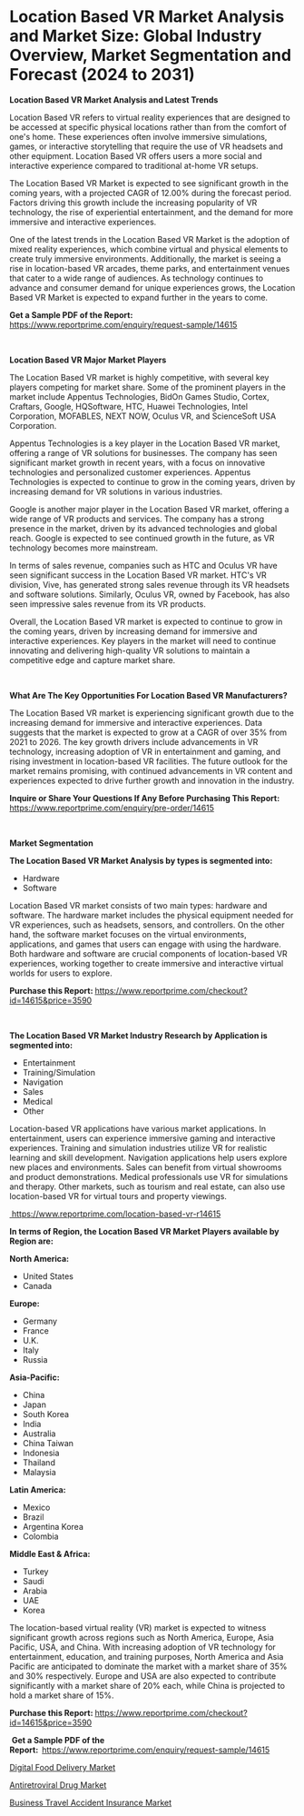<p><h1>Location Based VR Market Analysis and Market Size: Global Industry Overview, Market Segmentation and Forecast (2024 to 2031)</h1></p><p><strong>Location Based VR Market Analysis and Latest Trends</strong></p>
<p><p>Location Based VR refers to virtual reality experiences that are designed to be accessed at specific physical locations rather than from the comfort of one's home. These experiences often involve immersive simulations, games, or interactive storytelling that require the use of VR headsets and other equipment. Location Based VR offers users a more social and interactive experience compared to traditional at-home VR setups.</p><p>The Location Based VR Market is expected to see significant growth in the coming years, with a projected CAGR of 12.00% during the forecast period. Factors driving this growth include the increasing popularity of VR technology, the rise of experiential entertainment, and the demand for more immersive and interactive experiences.</p><p>One of the latest trends in the Location Based VR Market is the adoption of mixed reality experiences, which combine virtual and physical elements to create truly immersive environments. Additionally, the market is seeing a rise in location-based VR arcades, theme parks, and entertainment venues that cater to a wide range of audiences. As technology continues to advance and consumer demand for unique experiences grows, the Location Based VR Market is expected to expand further in the years to come.</p></p>
<p><strong>Get a Sample PDF of the Report:&nbsp;</strong> <a href="https://www.reportprime.com/enquiry/request-sample/14615">https://www.reportprime.com/enquiry/request-sample/14615</a></p>
<p>&nbsp;</p>
<p><strong>Location Based VR Major Market Players</strong></p>
<p><p>The Location Based VR market is highly competitive, with several key players competing for market share. Some of the prominent players in the market include Appentus Technologies, BidOn Games Studio, Cortex, Craftars, Google, HQSoftware, HTC, Huawei Technologies, Intel Corporation, MOFABLES, NEXT NOW, Oculus VR, and ScienceSoft USA Corporation.</p><p>Appentus Technologies is a key player in the Location Based VR market, offering a range of VR solutions for businesses. The company has seen significant market growth in recent years, with a focus on innovative technologies and personalized customer experiences. Appentus Technologies is expected to continue to grow in the coming years, driven by increasing demand for VR solutions in various industries.</p><p>Google is another major player in the Location Based VR market, offering a wide range of VR products and services. The company has a strong presence in the market, driven by its advanced technologies and global reach. Google is expected to see continued growth in the future, as VR technology becomes more mainstream.</p><p>In terms of sales revenue, companies such as HTC and Oculus VR have seen significant success in the Location Based VR market. HTC's VR division, Vive, has generated strong sales revenue through its VR headsets and software solutions. Similarly, Oculus VR, owned by Facebook, has also seen impressive sales revenue from its VR products.</p><p>Overall, the Location Based VR market is expected to continue to grow in the coming years, driven by increasing demand for immersive and interactive experiences. Key players in the market will need to continue innovating and delivering high-quality VR solutions to maintain a competitive edge and capture market share.</p></p>
<p>&nbsp;</p>
<p><strong>What Are The Key Opportunities For Location Based VR Manufacturers?</strong></p>
<p><p>The Location Based VR market is experiencing significant growth due to the increasing demand for immersive and interactive experiences. Data suggests that the market is expected to grow at a CAGR of over 35% from 2021 to 2026. The key growth drivers include advancements in VR technology, increasing adoption of VR in entertainment and gaming, and rising investment in location-based VR facilities. The future outlook for the market remains promising, with continued advancements in VR content and experiences expected to drive further growth and innovation in the industry.</p></p>
<p><strong>Inquire or Share Your Questions If Any Before Purchasing This Report:</strong> <a href="https://www.reportprime.com/enquiry/pre-order/14615">https://www.reportprime.com/enquiry/pre-order/14615</a></p>
<p>&nbsp;</p>
<p><strong>Market Segmentation</strong></p>
<p><strong>The Location Based VR Market Analysis by types is segmented into:</strong></p>
<p><ul><li>Hardware</li><li>Software</li></ul></p>
<p><p>Location Based VR market consists of two main types: hardware and software. The hardware market includes the physical equipment needed for VR experiences, such as headsets, sensors, and controllers. On the other hand, the software market focuses on the virtual environments, applications, and games that users can engage with using the hardware. Both hardware and software are crucial components of location-based VR experiences, working together to create immersive and interactive virtual worlds for users to explore.</p></p>
<p><strong>Purchase this Report:&nbsp;</strong><a href="https://www.reportprime.com/checkout?id=14615&price=3590">https://www.reportprime.com/checkout?id=14615&price=3590</a></p>
<p>&nbsp;</p>
<p><strong>The Location Based VR Market Industry Research by Application is segmented into:</strong></p>
<p><ul><li>Entertainment</li><li>Training/Simulation</li><li>Navigation</li><li>Sales</li><li>Medical</li><li>Other</li></ul></p>
<p><p>Location-based VR applications have various market applications. In entertainment, users can experience immersive gaming and interactive experiences. Training and simulation industries utilize VR for realistic learning and skill development. Navigation applications help users explore new places and environments. Sales can benefit from virtual showrooms and product demonstrations. Medical professionals use VR for simulations and therapy. Other markets, such as tourism and real estate, can also use location-based VR for virtual tours and property viewings.</p></p>
<p><a href="https://www.reportprime.com/location-based-vr-r14615">&nbsp;https://www.reportprime.com/location-based-vr-r14615</a></p>
<p><strong>In terms of Region, the Location Based VR Market Players available by Region are:</strong></p>
<p>
    <p> <strong> North America: </strong>
        <ul>
            <li>United States</li>
            <li>Canada</li>
        </ul>
        </p> 
    <p> <strong> Europe: </strong>
        <ul>
            <li>Germany</li>
            <li>France</li>
            <li>U.K.</li>
            <li>Italy</li>
            <li>Russia</li>
        </ul>
        </p> 
    <p> <strong> Asia-Pacific: </strong>
        <ul>
            <li>China</li>
            <li>Japan</li>
            <li>South Korea</li>
            <li>India</li>
            <li>Australia</li>
            <li>China Taiwan</li>
            <li>Indonesia</li>
            <li>Thailand</li>
            <li>Malaysia</li>
        </ul>
        </p> 
    <p> <strong> Latin America: </strong>
        <ul>
            <li>Mexico</li>
            <li>Brazil</li>
            <li>Argentina Korea</li>
            <li>Colombia</li>
        </ul>
        </p> 
    <p> <strong> Middle East & Africa: </strong>
        <ul>
            <li>Turkey</li>
            <li>Saudi</li>
            <li>Arabia</li>
            <li>UAE</li>
            <li>Korea</li>
        </ul>
    </p>
    </p>
<p><p>The location-based virtual reality (VR) market is expected to witness significant growth across regions such as North America, Europe, Asia Pacific, USA, and China. With increasing adoption of VR technology for entertainment, education, and training purposes, North America and Asia Pacific are anticipated to dominate the market with a market share of 35% and 30% respectively. Europe and USA are also expected to contribute significantly with a market share of 20% each, while China is projected to hold a market share of 15%.</p></p>
<p><strong>Purchase this Report: </strong><a href="https://www.reportprime.com/checkout?id=14615&price=3590">https://www.reportprime.com/checkout?id=14615&price=3590</a></p>
<p>&nbsp;<strong>Get a Sample PDF of the Report:&nbsp;&nbsp;</strong><a href="https://www.reportprime.com/enquiry/request-sample/14615">https://www.reportprime.com/enquiry/request-sample/14615</a></p>
<p><strong></strong></p>
<p><p><a href="https://github.com/dmmanir420/Market-Research-Report-List-1/blob/main/digital-food-delivery-market.md">Digital Food Delivery Market</a></p><p><a href="https://github.com/pennyaldbrittonh658/Market-Research-Report-List-1/blob/main/antiretroviral-drug-market.md">Antiretroviral Drug Market</a></p><p><a href="https://github.com/susanjprice2023/Market-Research-Report-List-2/blob/main/business-travel-accident-insurance-market.md">Business Travel Accident Insurance Market</a></p></p>